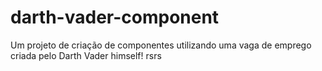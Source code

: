 # darth-vader-component
Um projeto de criação de componentes utilizando uma vaga de emprego criada pelo Darth Vader himself! rsrs
